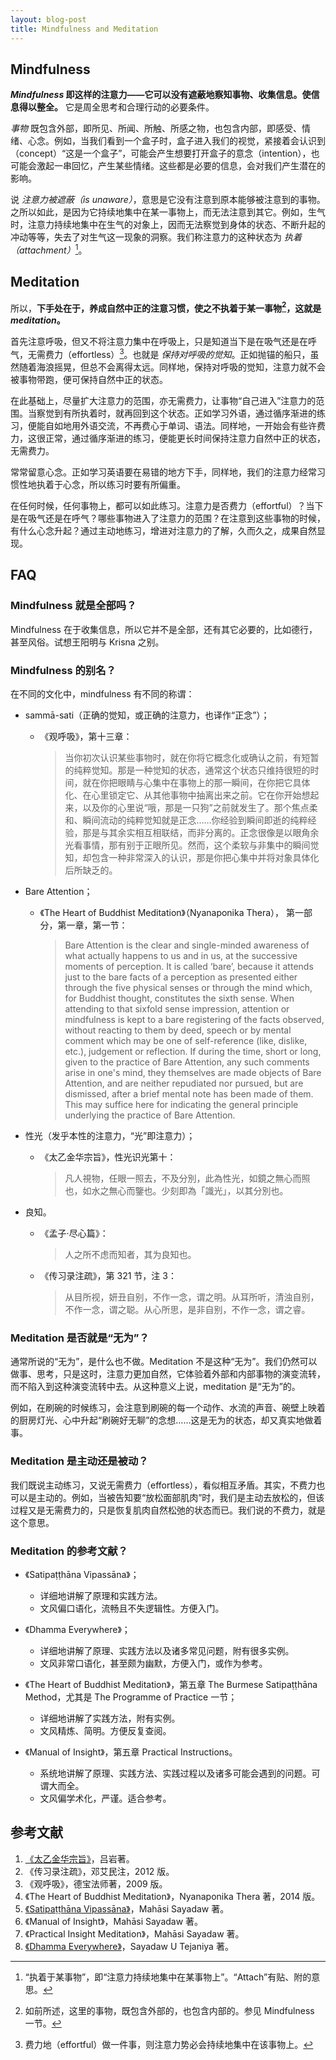 ```yaml
---
layout: blog-post
title: Mindfulness and Meditation
---
```


## Mindfulness

**_Mindfulness_ 即这样的注意力——它可以没有遮蔽地察知事物、收集信息。使信息得以整全。** 它是周全思考和合理行动的必要条件。

_事物_ 既包含外部，即所见、所闻、所触、所感之物，也包含内部，即感受、情绪、心念。例如，当我们看到一个盒子时，盒子进入我们的视觉，紧接着会认识到（concept）“这是一个盒子”，可能会产生想要打开盒子的意念（intention），也可能会激起一串回忆，产生某些情绪。这些都是必要的信息，会对我们产生潜在的影响。

说 _注意力被遮蔽（is unaware）_，意思是它没有注意到原本能够被注意到的事物。之所以如此，是因为它持续地集中在某一事物上，而无法注意到其它。例如，生气时，注意力持续地集中在生气的对象上，因而无法察觉到身体的状态、不断升起的冲动等等，失去了对生气这一现象的洞察。我们称注意力的这种状态为 _执着（attachment）_[^attachment]。

## Meditation

所以，**下手处在于，养成自然中正的注意习惯，使之不执着于某一事物[^dhamma]，这就是 _meditation_。**

首先注意呼吸，但又不将注意力集中在呼吸上，只是知道当下是在吸气还是在呼气，无需费力（effortless）[^effortless]。也就是 _保持对呼吸的觉知_。正如抛锚的船只，虽然随着海浪摇晃，但总不会离得太远。同样地，保持对呼吸的觉知，注意力就不会被事物带跑，便可保持自然中正的状态。

在此基础上，尽量扩大注意力的范围，亦无需费力，让事物“自己进入”注意力的范围。当察觉到有所执着时，就再回到这个状态。正如学习外语，通过循序渐进的练习，便能自如地用外语交流，不再费心于单词、语法。同样地，一开始会有些许费力，这很正常，通过循序渐进的练习，便能更长时间保持注意力自然中正的状态，无需费力。

常常留意心念。正如学习英语要在易错的地方下手，同样地，我们的注意力经常习惯性地执着于心念，所以练习时要有所偏重。

在任何时候，任何事物上，都可以如此练习。注意力是否费力（effortful）？当下是在吸气还是在呼气？哪些事物进入了注意力的范围？在注意到这些事物的时候，有什么心念升起？通过主动地练习，增进对注意力的了解，久而久之，成果自然显现。

## FAQ

### Mindfulness 就是全部吗？

Mindfulness 在于收集信息，所以它并不是全部，还有其它必要的，比如德行，甚至风俗。试想王阳明与 Krisna 之别。

### Mindfulness 的别名？

在不同的文化中，mindfulness 有不同的称谓：

- sammā-sati（正确的觉知，或正确的注意力，也译作“正念”）；

  - 《观呼吸》，第十三章：

    > 当你初次认识某些事物时，就在你将它概念化或确认之前，有短暂的纯粹觉知。那是一种觉知的状态，通常这个状态只维持很短的时间，就在你把眼睛与心集中在事物上的那一瞬间，在你把它具体化、在心里锁定它、从其他事物中抽离出来之前。它在你开始想起来，以及你的心里说“哦，那是一只狗”之前就发生了。那个焦点柔和、瞬间流动的纯粹觉知就是正念……你经验到瞬间即逝的纯粹经验，那是与其余实相互相联结，而非分离的。正念很像是以眼角余光看事情，那有别于正眼所见。然而，这个柔软与非集中的瞬间觉知，却包含一种非常深入的认识，那是你把心集中并将对象具体化后所缺乏的。

- Bare Attention；

  - 《The Heart of Buddhist Meditation》（Nyanaponika Thera）， 第一部分，第一章，第一节：

    > Bare Attention is the clear and single-minded awareness of what actually happens to us and in us, at the successive moments of perception. It is called ‘bare’, because it attends just to the bare facts of a perception as presented either through the five physical senses or through the mind which, for Buddhist thought, constitutes the sixth sense. When attending to that sixfold sense impression, attention or mindfulness is kept to a bare registering of the facts observed, without reacting to them by deed, speech or by mental comment which may be one of self-reference (like, dislike, etc.), judgement or reflection. If during the time, short or long, given to the practice of Bare Attention, any such comments arise in one's mind, they themselves are made objects of Bare Attention, and are neither repudiated nor pursued, but are dismissed, after a brief mental note has been made of them. This may suffice here for indicating the general principle underlying the practice of Bare Attention.

- 性光（发乎本性的注意力，“光”即注意力）；

  - 《太乙金华宗旨》，性光识光第十：

    > 凡人視物，任眼一照去，不及分別，此為性光，如鏡之無心而照也，如水之無心而鑒也。少刻即為「識光」，以其分別也。

- 良知。

  - 《孟子·尽心篇》：

    > 人之所不虑而知者，其为良知也。

  - 《传习录注疏》，第 321 节，注 3：

    > 从目所视，妍丑自别，不作一念，谓之明。从耳所听，清浊自别，不作一念，谓之聪。从心所思，是非自别，不作一念，谓之睿。

### Meditation 是否就是“无为”？

通常所说的“无为”，是什么也不做。Meditation 不是这种“无为”。我们仍然可以做事、思考，只是这时，注意力更加自然，它体验着外部和内部事物的演变流转，而不陷入到这种演变流转中去。从这种意义上说，meditation 是“无为”的。

例如，在刷碗的时候练习，会注意到刷碗的每一个动作、水流的声音、碗壁上映着的厨房灯光、心中升起“刷碗好无聊”的念想……这是无为的状态，却又真实地做着事。

### Meditation 是主动还是被动？

我们既说主动练习，又说无需费力（effortless），看似相互矛盾。其实，不费力也可以是主动的。例如，当被告知要“放松面部肌肉”时，我们是主动去放松的，但该过程又是无需费力的，只是恢复肌肉自然松弛的状态而已。我们说的不费力，就是这个意思。

### Meditation 的参考文献？

- 《Satipaṭṭhāna Vipassāna》；
  - 详细地讲解了原理和实践方法。
  - 文风偏口语化，流畅且不失逻辑性。方便入门。

- 《Dhamma Everywhere》；
  - 详细地讲解了原理、实践方法以及诸多常见问题，附有很多实例。
  - 文风非常口语化，甚至颇为幽默，方便入门，或作为参考。

- 《The Heart of Buddhist Meditation》，第五章 The Burmese Satipaṭṭhāna Method，尤其是 The Programme of Practice 一节；
  - 详细地讲解了实践方法，附有实例。
  - 文风精炼、简明。方便反复查阅。

- 《Manual of Insight》，第五章 Practical Instructions。
  - 系统地讲解了原理、实践方法、实践过程以及诸多可能会遇到的问题。可谓大而全。
  - 文风偏学术化，严谨。适合参考。

## 参考文献

1. [《太乙金华宗旨》](https://ctext.org/wiki.pl?if=gb&res=546934)，吕岩著。
1. 《传习录注疏》，邓艾民注，2012 版。
1. 《观呼吸》，德宝法师著，2009 版。
1. 《The Heart of Buddhist Meditation》，Nyanaponika Thera 著，2014 版。
1. [《Satipaṭṭhāna Vipassāna》](https://www.accesstoinsight.org/lib/authors/mahasi/wheel370.html#circle=on)，Mahāsi Sayadaw 著。
1. 《Manual of Insight》，Mahāsi Sayadaw 著。
1. 《Practical Insight Meditation》，Mahāsi Sayadaw 著。
1. [《Dhamma Everywhere》](https://ashintejaniya.org/books-dhamma-everywhere)，Sayadaw U Tejaniya 著。

[^definition]: _斜体字_表示对专有名词的定义。例如"_事物_ ......”是说该句（或上下文）是对“事物”这一**专有名词**的定义；后文中，“事物”一词将不再是通常的事物（things）涵义。

[^attachment]: “执着于某事物”，即“注意力持续地集中在某事物上”。“Attach”有贴、附的意思。

[^dhamma]: 如前所述，这里的事物，既包含外部的，也包含内部的。参见 Mindfulness 一节。

[^effortless]:  费力地（effortful）做一件事，则注意力势必会持续地集中在该事物上。
